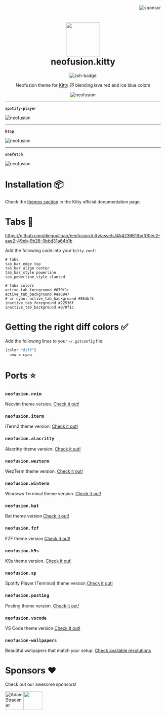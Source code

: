 <p align="right">
  <img src="https://img.shields.io/badge/sponsor-30363D?style=for-the-badge&logo=GitHub-Sponsors&logoColor=#EA4AAA" alt="sponsor" />
</p>

<div align="center">
    <h1>
        <img src="https://i.ibb.co/M1qx4Ng/logo.jpg" width="110" />
        <br />neofusion.kitty
    </h1>
</div>

<p align="center">
    <img src="https://img.shields.io/badge/Kitty-714628.svg?style=for-the-badge&logo=gnome-terminal&logoColor=black" alt="zsh-badge" />
</p>

<p align="center">
    Neofusion theme for <a href="https://sw.kovidgoyal.net/kitty/#" target="_blank">Kitty</a> 🐱 blending lava red and ice blue colors
</p>

<p align="center">
    <img src="https://i.ibb.co/dt1tY65/kitty-1.png" alt="neofusion" />
    <hr/>
    <p><b><code>spotify-player</code></b></p>
    <img src="https://i.ibb.co/wzJPH1G/kitty-2.png" alt="neofusion" />
    <hr/>
    <p><b><code>htop</code></b></p>
    <img src="https://i.ibb.co/D1pRsKc/kitty-3.png" alt="neofusion" />
    <hr />
    <p><b><code>onefetch</code></b></p>
    <img src="https://i.ibb.co/3Fsyr1n/kitty-4.png" alt="neofusion" />
</p>

# Installation 📦

Check the [themes section](https://sw.kovidgoyal.net/kitty/kittens/themes/#how-it-works) in the Kitty official documentation page.

# Tabs 🔶

<p align="center">

https://github.com/diegoulloao/neofusion.kitty/assets/45423661/bdf00ec2-aae2-49eb-9b28-0bbd31a64b1b

</p>

Add the following code into your `kitty.conf`:

```
# tabs
tab_bar_edge top
tab_bar_align center
tab_bar_style powerline
tab_powerline_style slanted

# tabs colors
active_tab_foreground #070f1c
active_tab_background #ea6847
# or cyan: active_tab_background #86dbf5
inactive_tab_foreground #22536f 
inactive_tab_background #070f1c
```

# Getting the right diff colors ✅

Add the following lines to your `~/.gitconfig` file:

```bash
[color "diff"]
  new = cyan
```

# Ports ⭐

### `neofusion.nvim`

Neovim theme version. [Check it out!](https://github.com/diegoulloao/neofusion.nvim)

### `neofusion.iterm`

iTerm2 theme version. [Check it out!](https://github.com/diegoulloao/neofusion.iterm)

### `neofusion.alacritty`

Alacritty theme version. [Check it out!](https://github.com/diegoulloao/neofusion.alacritty)

### `neofusion.wezterm`

WezTerm theme version. [Check it out!](https://github.com/diegoulloao/neofusion.wezterm)

### `neofusion.winterm`

Windows Terminal theme version. [Check it out!](https://github.com/diegoulloao/neofusion.winterm)

### `neofusion.bat`

Bat theme version [Check it out!](https://github.com/diegoulloao/neofusion.bat/)

### `neofusion.fzf`

FZF theme version [Check it out!](https://github.com/diegoulloao/neofusion.fzf/)

### `neofusion.k9s`

K9s theme version. [Check it out!](https://github.com/diegoulloao/neofusion.k9s)

### `neofusion.sp`

Spotify Player (Terminal) theme version [Check it out!](https://github.com/diegoulloao/neofusion.sp/)

### `neofusion.posting`

Posting theme version. [Check it out!](https://github.com/diegoulloao/neofusion.posting)

### `neofusion.vscode`

VS Code theme version [Check it out!](https://github.com/diegoulloao/neofusion.vscode/)

### `neofusion-wallpapers`

Beautiful wallpapers that match your setup. [Check available resolutions](https://github.com/diegoulloao/neofusion-wallpapers?tab=readme-ov-file)

# Sponsors ❤️

Check out our awesome sponsors!

<!-- sponsors --><a href="https://github.com/NeckBeardPrince"><img src="https:&#x2F;&#x2F;avatars.githubusercontent.com&#x2F;u&#x2F;6558867?u&#x3D;9959f72a9dcdedb43cb833e79e747ae3e727629d&amp;v&#x3D;4" width="60px" alt="Adam Stracener" /></a><a href="https://github.com/drgfunk"><img src="https:&#x2F;&#x2F;avatars.githubusercontent.com&#x2F;u&#x2F;130787?u&#x3D;74403d72dc5ac5641e40e3a6bbeaa5f55d1d0229&amp;v&#x3D;4" width="60px" alt="" /></a><!-- sponsors -->
